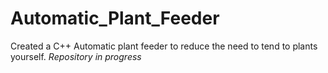 # Automatic_Plant_Feeder
Created a C++ Automatic plant feeder to reduce the need to tend to plants yourself. 
*Repository in progress*
